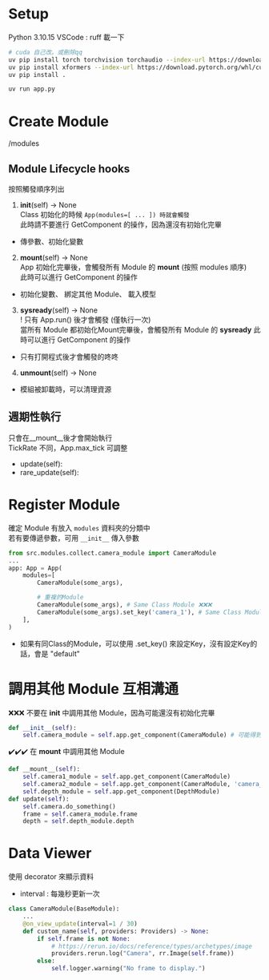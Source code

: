 # Setup
Python 3.10.15
VSCode : ruff 載一下
```bash
# cuda 自己改。或刪除qq
uv pip install torch torchvision torchaudio --index-url https://download.pytorch.org/whl/cu124  
uv pip install xformers --index-url https://download.pytorch.org/whl/cu124
uv pip install .

uv run app.py
```
# Create Module
/modules

## Module Lifecycle hooks
按照觸發順序列出
1. __init__(self) -> None  
Class 初始化的時候 ``App(modules=[ ... ]) 時就會觸發``  
此時請不要進行 GetComponent 的操作，因為還沒有初始化完畢  
- 傳參數、初始化變數

2. __mount__(self) -> None  
App 初始化完畢後，會觸發所有 Module 的 __mount__ (按照 modules 順序)  
此時可以進行 GetComponent 的操作
- 初始化變數、 綁定其他 Module、 載入模型

3. __sysready__(self) -> None  
! 只有 App.run() 後才會觸發 (僅執行一次)  
當所有 Module 都初始化Mount完畢後，會觸發所有 Module 的 __sysready__
此時可以進行 GetComponent 的操作  
- 只有打開程式後才會觸發的咚咚

4. __unmount__(self) -> None  
- 模組被卸載時，可以清理資源  

## 週期性執行
只會在__mount__後才會開始執行  
TickRate 不同，App.max_tick 可調整
- update(self):
- rare_update(self):

# Register Module
確定 Module 有放入 `modules` 資料夾的分類中  
若有要傳遞參數，可用 `__init__` 傳入參數  
```py
from src.modules.collect.camera_module import CameraModule
...
app: App = App(
    modules=[
        CameraModule(some_args),

        # 重複的Module
        CameraModule(some_args), # Same Class Module ❌❌❌
        CameraModule(some_args).set_key('camera_1'), # Same Class Module ✔️✔️✔️
    ],
)
```
- 如果有同Class的Module，可以使用 .set_key() 來設定Key，沒有設定Key的話，會是 "default"


# 調用其他 Module 互相溝通
❌❌❌ 不要在 __init__ 中調用其他 Module，因為可能還沒有初始化完畢
```py
def __init__(self):
    self.camera_module = self.app.get_component(CameraModule) # 可能得到 None

```
✔️✔️✔️ 在 __mount__ 中調用其他 Module
```py
def __mount__(self):
    self.camera1_module = self.app.get_component(CameraModule)
    self.camera2_module = self.app.get_component(CameraModule, 'camera_2') # 取得指定Key的CameraModule
    self.depth_module = self.app.get_component(DepthModule)
def update(self):
    self.camera.do_something()
    frame = self.camera_module.frame
    depth = self.depth_module.depth
```


# Data Viewer
使用 decorator 來顯示資料
- interval : 每幾秒更新一次

```py
class CameraModule(BaseModule):
    ...
    @on_view_update(interval=1 / 30)
    def custom_name(self, providers: Providers) -> None:
        if self.frame is not None:
            # https://rerun.io/docs/reference/types/archetypes/image
            providers.rerun.log("Camera", rr.Image(self.frame))
        else:
            self.logger.warning("No frame to display.")
```
